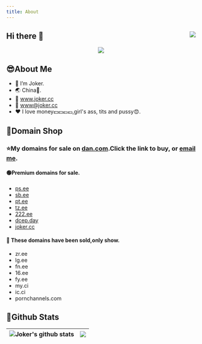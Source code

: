 ```yaml
---
title: About
---
```



## Hi there 👋 <img align="right" src="https://visitor-badge.glitch.me/badge?page_id=zhufacai.zhufacai&left_color=green&right_color=red" />
<p align="center"><img src="https://user-images.githubusercontent.com/14821269/187963937-74d10d41-7cc5-4ae4-8554-54a6ca700289.jpg"></p>

## 😎About Me
- 🤡 I’m Joker.
- 🌏 China🐰.
- 🔗 www.joker.cc
- 📧 www@joker.cc
- ❤️ I love money💵💴💶💷,girl's ass, tits and pussy😍.

## 🛒Domain Shop

### ⭐My domains for sale on [dan.com](https://dan.com/domain-seller/joker).Click the link to buy, or <a href="mailto:www@joker.cc">email me</a>.

#### 🟢Premium domains for sale. 
- [ps.ee](https://dan.com/buy-domain/ps.ee)
- [sb.ee](https://dan.com/buy-domain/sb.ee)
- [pt.ee](https://dan.com/buy-domain/pt.ee)
- [tz.ee](https://dan.com/buy-domain/tz.ee)
- [222.ee](https://dan.com/buy-domain/222.ee)
- [dcep.day](https://dan.com/buy-domain/dcep.day)
- [joker.cc](https://dan.com/buy-domain/joker.cc)

#### 🔴 These domains have been sold,only show.
- zr.ee
- lg.ee
- fn.ee
- 16.ee
- fy.ee
- my.ci
- ic.ci
- pornchannels.com

## 🤖Github Stats

| <img align="center" src="https://github-readme-stats.vercel.app/api?username=zhufacai&show_icons=true&include_all_commits=true&theme=buefy&hide_border=true" alt="Joker's github stats" /></a> | <img align="center" src="https://github-readme-stats.vercel.app/api/top-langs/?username=zhufacai&layout=compact&theme=buefy&hide_border=true" /></a> |
| ------------------------------------------------------------ | ------------------------------------------------------------ |
